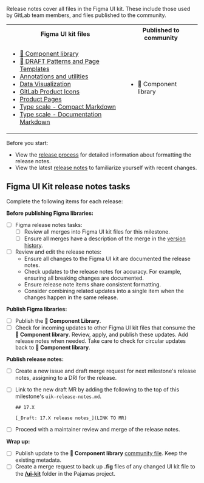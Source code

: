 Release notes cover all files in the Figma UI kit. These include those used by GitLab team members, and files published to the community.

<table>
<tr>
<th>Figma UI kit files</th>
<th>Published to community</th>
</tr>
<tr>
<td>

- [:orange_book: Component library](https://www.figma.com/design/qEddyqCrI7kPSBjGmwkZzQ/%F0%9F%93%99-Component-library)
- [:construction: DRAFT Patterns and Page Templates](https://www.figma.com/design/Amn6vBN9edRtuaTgy6ygkl/%F0%9F%9A%A7-DRAFT-Patterns-and-Page-Templates)
- [Annotations and utilities](https://www.figma.com/design/dWP1ldkBU4jeUqx5rO3jrn/Annotations-and-utilities)
- [Data Visualization](https://www.figma.com/design/17NxNEMa7i28Is8sMetO2H/Data-Visualization)
- [GitLab Product Icons](https://www.figma.com/design/h4YjjttHL5YI0mXZfQ4uuU/GitLab-Product-Icons)
- [Product Pages](https://www.figma.com/design/tzpLCamRZNr2tTPwCP2UY4/Product-Pages)
- [Type scale - Compact Markdown](https://www.figma.com/design/mjAZxHkK95TlQ6L14aNp2M/Type-scale---Compact-Markdown)
- [Type scale - Documentation Markdown](https://www.figma.com/design/V3HKN83B7rf2T6sseLMrxa/Type-scale---Documentation-Markdown)
</td>
<td>

- :orange_book: Component library
</td>
</tr>
</table>

Before you start:

- View the [release process](https://design.gitlab.com/get-started/uik-release-process) for detailed information about formatting the release notes.
- View the latest [release notes](https://design.gitlab.com/get-started/uik-release-notes) to familiarize yourself with recent changes.

## Figma UI Kit release notes tasks

Complete the following items for each release:

**Before publishing Figma libraries:**

- [ ] Figma release notes tasks:
  - [ ] Review all merges into Figma UI kit files for this milestone.
  - [ ] Ensure all merges have a description of the merge in the [version history](https://help.figma.com/hc/en-us/articles/360038006754-View-a-file-s-version-history).
- [ ] Review and edit the release notes:
  - Ensure all changes to the Figma UI kit are documented the release notes.
  - Check updates to the release notes for accuracy. For example, ensuring all breaking changes are documented.
  - Ensure release note items share consistent formatting.
  - Consider combining related updates into a single item when the changes happen in the same release.

**Publish Figma libraries:**

- [ ] Publish the **📙 Component Library**.
- [ ] Check for incoming updates to other Figma UI kit files that consume the **:orange_book: Component library**. Review, apply, and publish these updates. Add release notes when needed. Take care to check for circular updates back to **:orange_book: Component library**.

**Publish release notes:**

- [ ] Create a new issue and draft merge request for next milestone's release notes, assigning to a DRI for the release.
- [ ] Link to the new draft MR by adding the following to the top of this milestone's `uik-release-notes.md`.

  ```
  ## 17.X

  [_Draft: 17.X release notes_](LINK TO MR)
  ```

- [ ] Proceed with a maintainer review and merge of the release notes.

**Wrap up:**

- [ ] Publish update to the **📙 Component library** [community file](https://help.figma.com/hc/en-us/articles/360040035974-Publish-files-to-the-Community#01H8CZTYDFRRNCR4VR7FT95J39). Keep the existing metadata.
- [ ] Create a merge request to back up **.fig** files of any changed UI kit file to the [**/ui-kit**](https://gitlab.com/gitlab-org/gitlab-services/design.gitlab.com/-/tree/main/ui-kit) folder in the Pajamas project.
